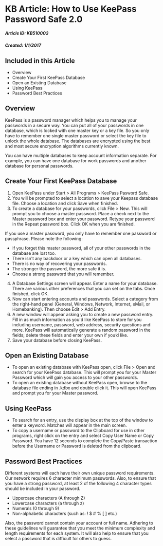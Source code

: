 # KB Article: How to Use KeePass Password Safe 2.0
##### Article ID: KB510003    
##### Created: 1/1/2017

## Included in this Article
- Overview
- Create Your First KeePass Database
- Open an Existing Database
- Using KeePass
- Password Best Practices

## Overview
KeePass is a password manager which helps you to manage your passwords in a secure way. You can put all of your
passwords in one database, which is locked with one master key or a key file. So you only have to remember one single
master password or select the key file to unlock the whole database. The databases are encrypted using the best and
most secure encryption algorithms currently known.

You can have multiple databases to keep account information separate. For example, you can have one database for work passwords and another database for personal passwords.

## Create Your First KeePass Database
1. Open KeePass under Start > All Programs > KeePass Pasword Safe.
2. You will be prompted to select a location to save your Keepass database file. Choose a location and click Save when finished.
3. To create a database for your passwords, click File > New. This will prompt you to choose a master password. Place a check next to the Master password box and enter your password. Retype your password in the Repeat password box. Click OK when you are finished.

If you use a master password, you only have to remember one password or passphrase. Please note the following:
- If you forget this master password, all of your other passwords in the database are lost too.
- There isn't any backdoor or a key which can open all databases.
- There is no way of recovering your passwords.
- The stronger the password, the more safe it is.
- Choose a strong password that you will remember.

4. A Database Settings screen will appear. Enter a name for your database. There are various other preferences that you can set on the tabs. Once finished, click OK.
5. Now can start entering accounts and passwords. Select a category from the right-hand panel (General, Windows, Network, Internet, eMail, or Homebanking). Then choose Edit > Add Entry. 
6. A new window will appear asking you to create a new password entry. Fill in as much information as you'd like KeePass to store for you including username, password, web address, security questions and more. KeePass will automatically generate a random password in the fields; delete these fields and enter your own if you’d like.
7. Save your database before closing KeePass. 

## Open an Existing Database
- To open an existing database with KeePass open, click File > Open and search for your KeePass database. This will prompt you for your Master Password which will gain you access to your other passwords. 
- To open an existing database without KeePass open, browse to the database file ending in .kdbx and double click it. This will open KeePass and prompt you for your Master password.

## Using KeePass
- To search for an entry, use the display box at the top of the window to enter a keyword. Matches will appear in the main screen.
- To copy a username or password to the Clipboard for use in other programs, right click on the entry and select Copy User Name or Copy Password. You have 12 seconds to complete the Copy/Paste transaction before the Username or Password is deleted from the clipboard. 

## Password Best Practices
Different systems will each have their own unique password requirements. Our network requires 6 character
minimum passwords. Also, to ensure that you have a strong password, at least 2 of the following 4 character types
should be included in your password.

- Uppercase characters (A through Z)
- Lowercase characters (a through z)
- Numerals (0 through 9)
- Non-alphabetic characters (such as: ! $ # % [ ] etc.)

Also, the password cannot contain your account or full name. Adhering to these guidelines will guarantee that you
meet the minimum complexity and length requirements for each system. It will also help to ensure that you select a
password that is difficult for others to guess.

